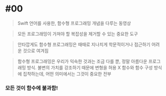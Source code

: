 # #00

> Swift 언어를 사용한, 함수형 프로그래밍 개념을 다루는 동영상 

> 모든 프로그래밍이 가져야 할 복잡성을 제거할 수 있는 중요한 도구

> 안타깝게도 함수형 프로그래밍은 때때로 지나치게 학문적이거나 접근하기 어려운 것으로 여겨짐 

> 함수형 프로그래밍은 우리가 익숙한 것과는 조금 다를 뿐, 정말 아름다운 프로그래밍 방식. 
불변의 가치를 강조하기 때문에 변형을 허용 X 
함수와 함수 구성 방식에 집착하는데, 어떤 의미에서는 그것이 중요한 전부

### 모든 것이 함수에 불과함!
